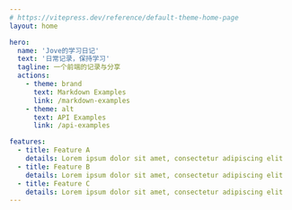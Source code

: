 ```yaml
---
# https://vitepress.dev/reference/default-theme-home-page
layout: home

hero:
  name: 'Jove的学习日记'
  text: '日常记录，保持学习'
  tagline: 一个前端的记录与分享
  actions:
    - theme: brand
      text: Markdown Examples
      link: /markdown-examples
    - theme: alt
      text: API Examples
      link: /api-examples

features:
  - title: Feature A
    details: Lorem ipsum dolor sit amet, consectetur adipiscing elit
  - title: Feature B
    details: Lorem ipsum dolor sit amet, consectetur adipiscing elit
  - title: Feature C
    details: Lorem ipsum dolor sit amet, consectetur adipiscing elit
---
```

